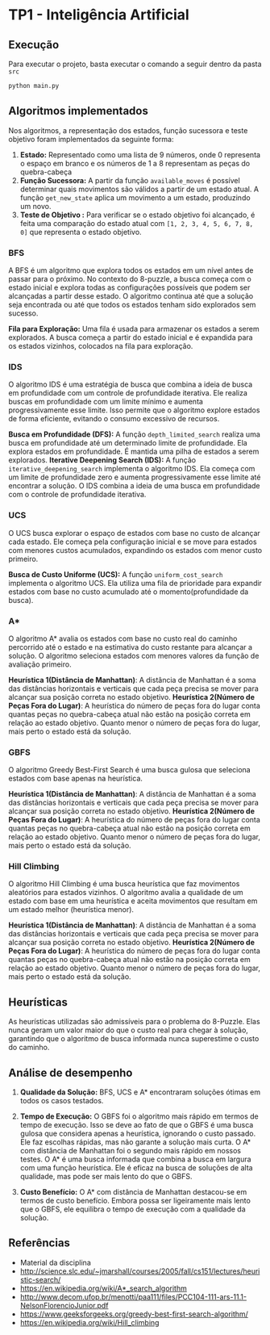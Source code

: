 # TP1 - Inteligência Artificial

## Execução

Para executar o projeto, basta executar o comando a seguir dentro da pasta `src`

```sh
python main.py
```

## Algoritmos implementados

Nos algoritmos, a representação dos estados, função sucessora e teste objetivo foram implementados da seguinte forma:

1. **Estado:** Representado como uma lista de 9 números, onde 0 representa o espaço em branco e os números de 1 a 8 representam as peças do quebra-cabeça
2. **Função Sucessora:** A partir da função `available_moves` é possível determinar quais movimentos são válidos a partir de um estado atual. A função `get_new_state` aplica um movimento a um estado, produzindo um novo.
3. **Teste de Objetivo :** Para verificar se o estado objetivo foi alcançado, é feita uma comparação do estado atual com `[1, 2, 3, 4, 5, 6, 7, 8, 0]` que representa o estado objetivo.

### BFS

A BFS é um algoritmo que explora todos os estados em um nível antes de passar para o próximo. No contexto do 8-puzzle, a busca começa com o estado inicial e explora todas as configurações possíveis que podem ser alcançadas a partir desse estado. O algoritmo continua até que a solução seja encontrada ou até que todos os estados tenham sido explorados sem sucesso.

 **Fila para Exploração:** Uma fila é usada para armazenar os estados a serem explorados. A busca começa a partir do estado inicial e é expandida para os estados vizinhos, colocados na fila para exploração.

### IDS

O algoritmo IDS é uma estratégia de busca que combina a ideia de busca em profundidade com um controle de profundidade iterativa. Ele realiza buscas em profundidade com um limite mínimo e aumenta progressivamente esse limite. Isso permite que o algoritmo explore estados de forma eficiente, evitando o consumo excessivo de recursos.

**Busca em Profundidade (DFS):** A função `depth_limited_search` realiza uma busca em profundidade até um determinado limite de profundidade. Ela explora estados em profundidade. É mantida uma pilha de estados a serem explorados.
**Iterative Deepening Search (IDS):** A função `iterative_deepening_search` implementa o algoritmo IDS. Ela começa com um limite de profundidade zero e aumenta progressivamente esse limite até encontrar a solução. O IDS combina a ideia de uma busca em profundidade com o controle de profundidade iterativa.

### UCS

O UCS busca explorar o espaço de estados com base no custo de alcançar cada estado. Ele começa pela configuração inicial e se move para estados com menores custos acumulados, expandindo os estados com menor custo primeiro.

**Busca de Custo Uniforme (UCS):** A função `uniform_cost_search` implementa o algoritmo UCS. Ela utiliza uma fila de prioridade para expandir estados com base no custo acumulado até o momento(profundidade da busca).

### A\*

O algoritmo A\* avalia os estados com base no custo real do caminho percorrido até o estado e na estimativa do custo restante para alcançar a solução. O algoritmo seleciona estados com menores valores da função de avaliação primeiro.


**Heurística 1(Distância de Manhattan)**: A distância de Manhattan é a soma das distâncias horizontais e verticais que cada peça precisa se mover para alcançar sua posição correta no estado objetivo.
**Heurística 2(Número de Peças Fora do Lugar)**: A heurística do número de peças fora do lugar conta quantas peças no quebra-cabeça atual não estão na posição correta em relação ao estado objetivo. Quanto menor o número de peças fora do lugar, mais perto o estado está da solução.

### GBFS

O algoritmo Greedy Best-First Search é uma busca gulosa que seleciona estados com base apenas na heurística.

**Heurística 1(Distância de Manhattan)**: A distância de Manhattan é a soma das distâncias horizontais e verticais que cada peça precisa se mover para alcançar sua posição correta no estado objetivo.
**Heurística 2(Número de Peças Fora do Lugar)**: A heurística do número de peças fora do lugar conta quantas peças no quebra-cabeça atual não estão na posição correta em relação ao estado objetivo. Quanto menor o número de peças fora do lugar, mais perto o estado está da solução.

### Hill Climbing

O algoritmo Hill Climbing é uma busca heurística que faz movimentos aleatórios para estados vizinhos. O algoritmo avalia a qualidade de um estado com base em uma heurística e aceita movimentos que resultam em um estado melhor (heurística menor).

**Heurística 1(Distância de Manhattan)**: A distância de Manhattan é a soma das distâncias horizontais e verticais que cada peça precisa se mover para alcançar sua posição correta no estado objetivo.
**Heurística 2(Número de Peças Fora do Lugar)**: A heurística do número de peças fora do lugar conta quantas peças no quebra-cabeça atual não estão na posição correta em relação ao estado objetivo. Quanto menor o número de peças fora do lugar, mais perto o estado está da solução.


## Heurísticas

As heurísticas utilizadas são admissíveis para o problema do 8-Puzzle. Elas nunca geram um valor maior do que o custo real para chegar à solução, garantindo que o algoritmo de busca informada nunca superestime o custo do caminho.


## Análise de desempenho

1. **Qualidade da Solução:**
BFS, UCS e A* encontraram soluções ótimas em todos os casos testados.

2. **Tempo de Execução:**
O GBFS foi o algoritmo mais rápido em termos de tempo de execução. Isso se deve ao fato de que o GBFS é uma busca gulosa que considera apenas a heurística, ignorando o custo passado. Ele faz escolhas rápidas, mas não garante a solução mais curta.
O A* com distância de Manhattan foi o segundo mais rápido em nossos testes. O A* é uma busca informada que combina a busca em largura com uma função heurística. Ele é eficaz na busca de soluções de alta qualidade, mas pode ser mais lento do que o GBFS.

3. **Custo Benefício:**
O A* com distância de Manhattan destacou-se em termos de custo benefício. Embora possa ser ligeiramente mais lento que o GBFS, ele equilibra o tempo de execução com a qualidade da solução.


## Referências

- Material da disciplina
- http://science.slc.edu/~jmarshall/courses/2005/fall/cs151/lectures/heuristic-search/
- https://en.wikipedia.org/wiki/A*_search_algorithm
- http://www.decom.ufop.br/menotti/paa111/files/PCC104-111-ars-11.1-NelsonFlorencioJunior.pdf
- https://www.geeksforgeeks.org/greedy-best-first-search-algorithm/
- https://en.wikipedia.org/wiki/Hill_climbing